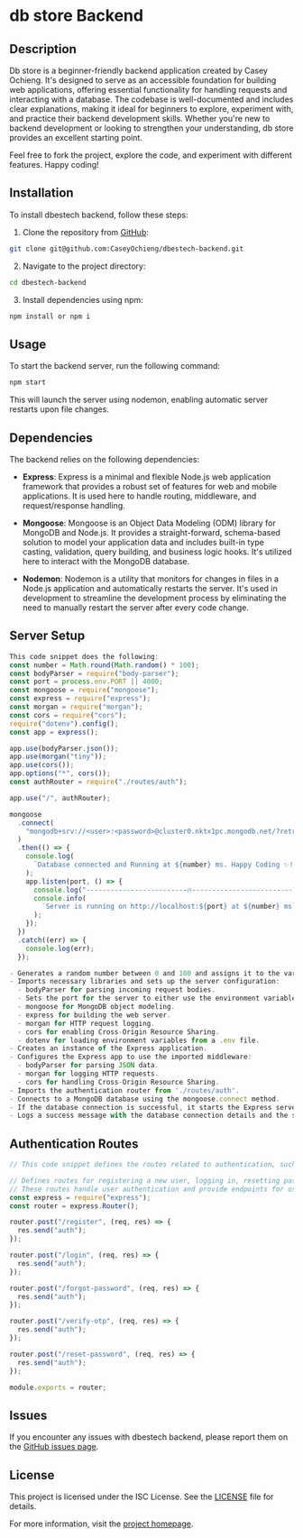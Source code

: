 # db store Backend

## Description

Db store is a beginner-friendly backend application created by Casey Ochieng. It's designed to serve as an accessible foundation for building web applications, offering essential functionality for handling requests and interacting with a database.
The codebase is well-documented and includes clear explanations, making it ideal for beginners to explore, experiment with, and practice their backend development skills. Whether you're new to backend development or looking to strengthen your understanding, db store provides an excellent starting point.

Feel free to fork the project, explore the code, and experiment with different features. Happy coding!

## Installation

To install dbestech backend, follow these steps:

1. Clone the repository from [GitHub](https://github.com/CaseyOchieng/dbestech-backend.git):

```bash
git clone git@github.com:CaseyOchieng/dbestech-backend.git
```

2. Navigate to the project directory:

```bash
cd dbestech-backend
```

3. Install dependencies using npm:

```bash
npm install or npm i
```

## Usage

To start the backend server, run the following command:

```bash
npm start
```

This will launch the server using nodemon, enabling automatic server restarts upon file changes.

## Dependencies

The backend relies on the following dependencies:

- **Express**: Express is a minimal and flexible Node.js web application framework that provides a robust set of features for web and mobile applications. It is used here to handle routing, middleware, and request/response handling.

- **Mongoose**: Mongoose is an Object Data Modeling (ODM) library for MongoDB and Node.js. It provides a straight-forward, schema-based solution to model your application data and includes built-in type casting, validation, query building, and business logic hooks. It's utilized here to interact with the MongoDB database.

- **Nodemon**: Nodemon is a utility that monitors for changes in files in a Node.js application and automatically restarts the server. It's used in development to streamline the development process by eliminating the need to manually restart the server after every code change.

## Server Setup

```javascript
This code snippet does the following:
const number = Math.round(Math.random() * 100);
const bodyParser = require("body-parser");
const port = process.env.PORT || 4000;
const mongoose = require("mongoose");
const express = require("express");
const morgan = require("morgan");
const cors = require("cors");
require("dotenv").config();
const app = express();

app.use(bodyParser.json());
app.use(morgan("tiny"));
app.use(cors());
app.options("*", cors());
const authRouter = require("./routes/auth");

app.use("/", authRouter);

mongoose
  .connect(
    "mongodb+srv://<user>:<password>@cluster0.nktx1pc.mongodb.net/?retryWrites=true&w=majority&appName=Cluster0"
  )
  .then(() => {
    console.log(
      `Database connected and Running at ${number} ms. Happy Coding ✨! `
    );
    app.listen(port, () => {
      console.log("-------------------------🔥---------------------------");
      console.info(
        `Server is running on http://localhost:${port} at ${number} ms`
      );
    });
  })
  .catch((err) => {
    console.log(err);
  });

- Generates a random number between 0 and 100 and assigns it to the variable number.
- Imports necessary libraries and sets up the server configuration:
  - bodyParser for parsing incoming request bodies.
  - Sets the port for the server to either use the environment variable PORT or default to 4000.
  - mongoose for MongoDB object modeling.
  - express for building the web server.
  - morgan for HTTP request logging.
  - cors for enabling Cross-Origin Resource Sharing.
  - dotenv for loading environment variables from a .env file.
- Creates an instance of the Express application.
- Configures the Express app to use the imported middleware:
  - bodyParser for parsing JSON data.
  - morgan for logging HTTP requests.
  - cors for handling Cross-Origin Resource Sharing.
- Imports the authentication router from './routes/auth'.
- Connects to a MongoDB database using the mongoose.connect method.
- If the database connection is successful, it starts the Express server to listen on the specified port.
- Logs a success message with the database connection details and the server URL.

```

## Authentication Routes

```javascript
// This code snippet defines the routes related to authentication, such as registration, login, password reset, etc.

// Defines routes for registering a new user, logging in, resetting passwords, and verifying OTP.
// These routes handle user authentication and provide endpoints for user-related functionalities.
const express = require("express");
const router = express.Router();

router.post("/register", (req, res) => {
  res.send("auth");
});

router.post("/login", (req, res) => {
  res.send("auth");
});

router.post("/forgot-password", (req, res) => {
  res.send("auth");
});

router.post("/verify-otp", (req, res) => {
  res.send("auth");
});

router.post("/reset-password", (req, res) => {
  res.send("auth");
});

module.exports = router;
```

## Issues

If you encounter any issues with dbestech backend, please report them on the [GitHub issues page](https://github.com/CaseyOchieng/dbestech-backend/issues).

## License

This project is licensed under the ISC License. See the [LICENSE](LICENSE) file for details.

For more information, visit the [project homepage](https://github.com/CaseyOchieng/dbestech-backend#readme).
